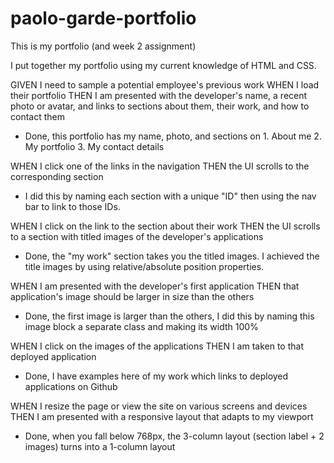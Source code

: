 # paolo-garde-portfolio
This is my portfolio (and week 2 assignment)

I put together my portfolio using my current knowledge of HTML and CSS. 

GIVEN I need to sample a potential employee's previous work
WHEN I load their portfolio
THEN I am presented with the developer's name, a recent photo or avatar, and links to sections about them, their work, and how to contact them

- Done, this portfolio has my name, photo, and sections on 1. About me 2. My portfolio 3. My contact details

WHEN I click one of the links in the navigation
THEN the UI scrolls to the corresponding section

- I did this by naming each section with a unique "ID" then using the nav bar to link to those IDs.  

WHEN I click on the link to the section about their work
THEN the UI scrolls to a section with titled images of the developer's applications

- Done, the "my work" section takes you the titled images. I achieved the title images by using relative/absolute position properties. 

WHEN I am presented with the developer's first application 
THEN that application's image should be larger in size than the others

- Done, the first image is larger than the others, I did this by naming this image block a separate class and making its width 100% 

WHEN I click on the images of the applications
THEN I am taken to that deployed application

- Done, I have examples here of my work which links to deployed applications on Github

WHEN I resize the page or view the site on various screens and devices
THEN I am presented with a responsive layout that adapts to my viewport
- Done, when you fall below 768px, the 3-column layout (section label + 2 images) turns into a 1-column layout